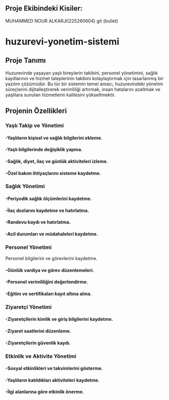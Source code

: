 ## Proje Ekibindeki Kisiler:

MUHAMMED NOUR ALKARJI(225260604)
git (bullet)
# huzurevi-yonetim-sistemi

## Proje Tanımı

Huzurevinde yaşayan yaşlı bireylerin takibini, personel yönetimini, sağlık kayıtlarının ve hizmet taleplerinin takibini kolaylaştırmak için tasarlanmış bir yazılım çözümüdür. Bu tür bir sistemin temel amacı, huzurevindeki yönetim süreçlerini dijitalleştirerek verimliliği artırmak, insan hatalarını azaltmak ve yaşlılara sunulan hizmetlerin kalitesini yükseltmektir.

## Projenin Özellikleri

### Yaşlı Takip ve Yönetimi

#### -Yaşlıların kişisel ve sağlık bilgilerini ekleme.                                                           

#### -Yaşlı bilgilerinde değişiklik yapma.                                                           

#### -Sağlık, diyet, ilaç ve günlük aktiviteleri izleme.                                                           

#### -Özel bakım ihtiyaçlarını sisteme kaydetme.                                                           

### Sağlık Yönetimi

#### -Periyodik sağlık ölçümlerini kaydetme.

#### -İlaç dozlarını kaydetme ve hatırlatma.

#### -Randevu kaydı ve hatırlatma.

#### -Acil durumları ve müdahaleleri kaydetme.

### Personel Yönetimi

Personel bilgilerini ve görevlerini kaydetme.

#### -Günlük vardiya ve görev düzenlemeleri.

#### -Personel verimliliğini değerlendirme.

#### -Eğitim ve sertifikaları kayıt altına alma.

### Ziyaretçi Yönetimi

#### -Ziyaretçilerin kimlik ve giriş bilgilerini kaydetme.

#### -Ziyaret saatlerini düzenleme.

#### -Ziyaretçilerin güvenlik kaydı.

### Etkinlik ve Aktivite Yönetimi

#### -Sosyal etkinlikleri ve takvimlerini gösterme.

#### -Yaşlıların katıldıkları aktiviteleri kaydetme.

#### -İlgi alanlarına göre etkinlik önerme.
